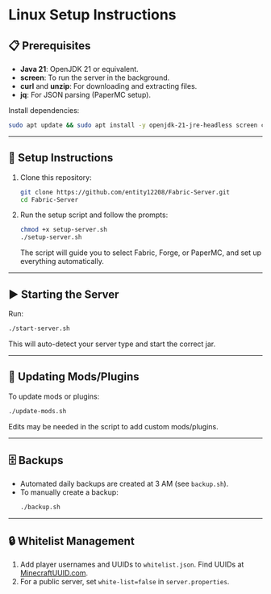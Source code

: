 # Linux Setup Instructions

## 📋 Prerequisites

- **Java 21**: OpenJDK 21 or equivalent.
- **screen**: To run the server in the background.
- **curl** and **unzip**: For downloading and extracting files.
- **jq**: For JSON parsing (PaperMC setup).

Install dependencies:
```bash
sudo apt update && sudo apt install -y openjdk-21-jre-headless screen curl unzip jq
```

---

## 🚀 Setup Instructions

1. Clone this repository:
   ```bash
   git clone https://github.com/entity12208/Fabric-Server.git
   cd Fabric-Server
   ```

2. Run the setup script and follow the prompts:
   ```bash
   chmod +x setup-server.sh
   ./setup-server.sh
   ```

   The script will guide you to select Fabric, Forge, or PaperMC, and set up everything automatically.

---

## ▶️ Starting the Server

Run:
```bash
./start-server.sh
```
This will auto-detect your server type and start the correct jar.

---

## 🔄 Updating Mods/Plugins

To update mods or plugins:
```bash
./update-mods.sh
```
Edits may be needed in the script to add custom mods/plugins.

---

## 🗄️ Backups

- Automated daily backups are created at 3 AM (see `backup.sh`).
- To manually create a backup:
  ```bash
  ./backup.sh
  ```

---

## 🔒 Whitelist Management

1. Add player usernames and UUIDs to `whitelist.json`. Find UUIDs at [MinecraftUUID.com](https://minecraftuuid.com).
2. For a public server, set `white-list=false` in `server.properties`.
